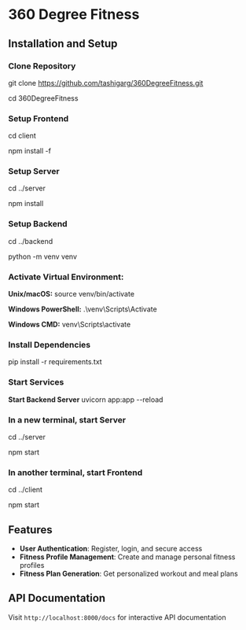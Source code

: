 # 360 Degree Fitness

## Installation and Setup

### **Clone Repository**
git clone https://github.com/tashigarg/360DegreeFitness.git

cd 360DegreeFitness

### **Setup Frontend**
cd client

npm install -f

### **Setup Server**
cd ../server

npm install

### **Setup Backend**
cd ../backend

python -m venv venv

### **Activate Virtual Environment:**
**Unix/macOS:**
source venv/bin/activate

**Windows PowerShell:**
.\venv\Scripts\Activate

**Windows CMD:**
venv\Scripts\activate

### **Install Dependencies**
pip install -r requirements.txt

### **Start Services**
**Start Backend Server**
uvicorn app:app --reload

### **In a new terminal, start Server**
cd ../server

npm start

### **In another terminal, start Frontend**
cd ../client

npm start

## Features

- **User Authentication**: Register, login, and secure access
- **Fitness Profile Management**: Create and manage personal fitness profiles
- **Fitness Plan Generation**: Get personalized workout and meal plans

## API Documentation

Visit `http://localhost:8000/docs` for interactive API documentation